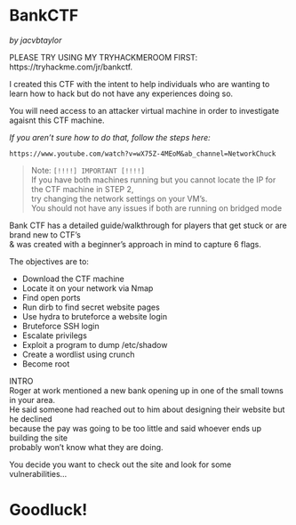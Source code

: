 <h1 class="code-line" data-line-start=1 data-line-end=2 ><a id="BankCTF_1"></a>BankCTF</h1>
<p class="has-line-data" data-line-start="2" data-line-end="3"><em>by jacvbtaylor</em></p>
<p class="has-line-data" data-line-start="5" data-line-end="6">PLEASE TRY USING MY TRYHACKMEROOM FIRST: https://tryhackme.com/jr/bankctf.

I created this CTF with the intent to help individuals who are wanting to learn how to hack but do not have any experiences doing so.</p>
<p class="has-line-data" data-line-start="7" data-line-end="8">You will need access to an attacker virtual machine in order to investigate agaisnt this CTF machine.</p>
<p class="has-line-data" data-line-start="9" data-line-end="10"><em>If you aren’t sure how to do that, follow the steps here:</em></p>
<pre><code class="has-line-data" data-line-start="11" data-line-end="13" class="language-sh">https://www.youtube.com/watch?v=wX75Z-<span class="hljs-number">4</span>MEoM&amp;ab_channel=NetworkChuck
</code></pre>
<blockquote>
<p class="has-line-data" data-line-start="14" data-line-end="18">Note: <code>[!!!!] IMPORTANT [!!!!]</code><br>
If you have both machines running but you cannot locate the IP for the CTF machine in STEP 2,<br>
try changing the network settings on your VM’s.<br>
You should not have any issues if both are running on bridged mode</p>
</blockquote>
<p class="has-line-data" data-line-start="21" data-line-end="23">Bank CTF has a detailed guide/walkthrough for players that get stuck or are brand new to CTF’s<br>
&amp; was created with a beginner’s approach in mind to capture 6 flags.</p>
<p class="has-line-data" data-line-start="24" data-line-end="25">The objectives are to:</p>
<ul>
<li class="has-line-data" data-line-start="25" data-line-end="26">Download the CTF machine</li>
<li class="has-line-data" data-line-start="26" data-line-end="27">Locate it on your network via Nmap</li>
<li class="has-line-data" data-line-start="27" data-line-end="28">Find open ports</li>
<li class="has-line-data" data-line-start="28" data-line-end="29">Run dirb to find secret website pages</li>
<li class="has-line-data" data-line-start="29" data-line-end="30">Use hydra to bruteforce a website login</li>
<li class="has-line-data" data-line-start="30" data-line-end="31">Bruteforce SSH login</li>
<li class="has-line-data" data-line-start="31" data-line-end="32">Escalate privilegs</li>
<li class="has-line-data" data-line-start="32" data-line-end="33">Exploit a program to dump /etc/shadow</li>
<li class="has-line-data" data-line-start="33" data-line-end="34">Create a wordlist using crunch</li>
<li class="has-line-data" data-line-start="34" data-line-end="36">Become root</li>
</ul>
<p class="has-line-data" data-line-start="36" data-line-end="41">INTRO<br>
Roger at work mentioned a new bank opening up in one of the small towns in your area.<br>
He said someone had reached out to him about designing their website but he declined<br>
because the pay was going to be too little and said whoever ends up building the site<br>
probably won’t know what they are doing.</p>
<p class="has-line-data" data-line-start="42" data-line-end="43">You decide you want to check out the site and look for some vulnerabilities…</p>
<h1 class="code-line" data-line-start=46 data-line-end=47 ><a id="Goodluck_46"></a>Goodluck!</h1>
